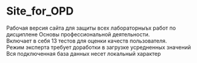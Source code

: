 # Site_for_OPD
Рабочая версия сайта для защиты всех лабораторныъх работ по дисциплене Основы профессиональной деятельности.  
Включает в себя 13 тестов для оценки качеств пользователя.  
Режим эксперта требует доработки в загрузке усредненных значений  
Вся подключенная база данных несет локальный характер  
